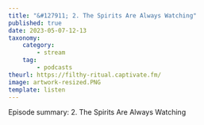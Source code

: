 ```yaml
---
title: "&#127911; 2. The Spirits Are Always Watching"
published: true
date: 2023-05-07-12-13
taxonomy:
    category:
        - stream
    tag:
        - podcasts
theurl: https://filthy-ritual.captivate.fm/
image: artwork-resized.PNG
template: listen
---
```


Episode summary: 2. The Spirits Are Always Watching
